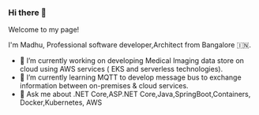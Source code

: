 ### Hi there 👋

Welcome to my page! 

I'm Madhu, Professional software developer,Architect from Bangalore  🇮🇳. 

- 🔭 I’m currently working on developing Medical Imaging data store on cloud using AWS services ( EKS and serverless technologies). 
- 🌱 I’m currently learning MQTT to develop message bus to exchange information between on-premises & cloud services. 
- 💬 Ask me about .NET Core,ASP.NET Core,Java,SpringBoot,Containers, Docker,Kubernetes, AWS

